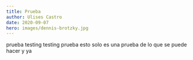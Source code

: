 ```yaml
---
title: Prueba
author: Ulises Castro
date: 2020-09-07
hero: images/dennis-brotzky.jpg
---
```

prueba testing testing prueba esto solo es una prueba de lo que se puede hacer y ya